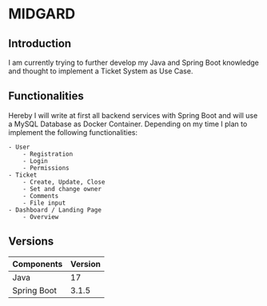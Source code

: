 # MIDGARD

## Introduction

I am currently trying to further develop my Java and Spring Boot knowledge and thought to implement a Ticket System as 
Use Case.

## Functionalities

Hereby I will write at first all backend services with Spring Boot and will use a MySQL Database as Docker Container. 
Depending on my time I plan to implement the following functionalities:

    - User
        - Registration
        - Login
        - Permissions
    - Ticket
        - Create, Update, Close
        - Set and change owner
        - Comments
        - File input
    - Dashboard / Landing Page
        - Overview

## Versions

| Components  | Version |
|-------------|---------|
| Java        | 17      |
| Spring Boot | 3.1.5   |

